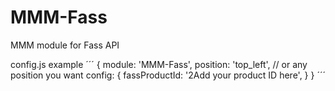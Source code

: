 # MMM-Fass
MMM module for Fass API


config.js example
´´´
{
    module: 'MMM-Fass',
    position: 'top_left', // or any position you want
    config: {
        fassProductId: '2Add your product ID here',
    }
}
´´´
